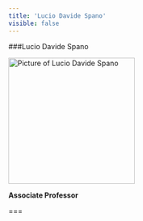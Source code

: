 ```yaml
---
title: 'Lucio Davide Spano'
visible: false
---
```


###Lucio Davide Spano

<img src="/lab/user/pages/02.people/02.davide.spano/img/davide.png" alt="Picture of Lucio Davide Spano" style="height: 250px">

**Associate Professor**

===